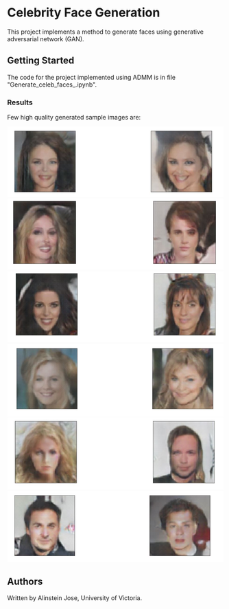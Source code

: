 # Celebrity Face Generation
This project implements a method to generate faces using generative adversarial network (GAN). 



## Getting Started

The code for the project implemented using ADMM is in file "Generate_celeb_faces_.ipynb".


### Results

Few high quality generated sample images are:

![Generated image](https://github.com/alinstein/Face_generation/blob/master/Img/11.JPG)
![Generated image](https://github.com/alinstein/Face_generation/blob/master/Img/6.JPG)
![Generated image](https://github.com/alinstein/Face_generation/blob/master/Img/7.JPG)
![Generated image](https://github.com/alinstein/Face_generation/blob/master/Img/8.JPG)
![Generated image](https://github.com/alinstein/Face_generation/blob/master/Img/9.JPG)
![Generated image](https://github.com/alinstein/Face_generation/blob/master/Img/10.JPG)



## Authors

Written by Alinstein Jose, University of Victoria.


